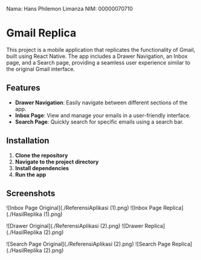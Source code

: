 Nama: Hans Philemon Limanza
NIM: 00000070710

# Gmail Replica

This project is a mobile application that replicates the functionality of Gmail, built using React Native. The app includes a Drawer Navigation, an Inbox page, and a Search page, providing a seamless user experience similar to the original Gmail interface.

## Features

- **Drawer Navigation**: Easily navigate between different sections of the app.
- **Inbox Page**: View and manage your emails in a user-friendly interface.
- **Search Page**: Quickly search for specific emails using a search bar.

## Installation

1. **Clone the repository**
2. **Navigate to the project directory**
3. **Install dependencies**
4. **Run the app**

## Screenshots
![Inbox Page Original](./ReferensiAplikasi (1).png)
![Inbox Page Replica](./HasilReplika (1).png)

![Drawer Original](./ReferensiAplikasi (2).png)
![Drawer Replica](./HasilReplika (2).png)

![Search Page Original](./ReferensiAplikasi (2).png)
![Search Page Replica](./HasilReplika (2).png)
